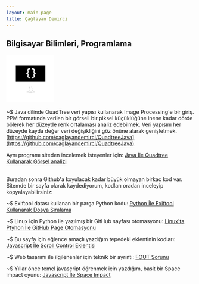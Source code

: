 ```yaml
---
layout: main-page
title: Çağlayan Demirci
---
```


## Bilgisayar Bilimleri, Programlama

<img class="icon_image" src="images/iconcs.png">

~$ Java dilinde QuadTree veri yapısı kullanarak Image Processing'e bir giriş. PPM formatında verilen bir görseli bir piksel küçüklüğüne inene kadar dörde bölerek her düzeyde renk ortalaması analiz edebilmek. Veri yapısını her düzeyde kayda değer veri değişikliğini göz önüne alarak genişletmek. [https://github.com/caglayandemirci/QuadtreeJava](https://github.com/caglayandemirci/QuadtreeJava)

Aynı programı siteden incelemek isteyenler için: [Java İle Quadtree Kullanarak Görsel analizi](caglayandemirci.github.io/java-ile-quadtree-kullanarak-gorsel-analizi)

<br>
Buradan sonra Github'a koyulacak kadar büyük olmayan birkaç kod var. Sitemde bir sayfa olarak kaydediyorum, kodları oradan inceleyip kopyalayabilirsiniz:
<br>

~$ Exiftool datası kullanan bir parça Python kodu: [Python İle Exiftool Kullanarak Dosya Sıralama](caglayandemirci.github.io/python-ile-exiftool-kullanarak-dosya-siralama)

~$ Linux için Python ile yazılmış bir GitHub sayfası otomasyonu: [Linux'ta Ptyhon İle GitHub Page Otomasyonu](caglayandemirci.github.io/linux'ta-python-ile-github-page-otomasyonu)

~$ Bu sayfa için eğlence amaçlı yazdığım tepedeki eklentinin kodları: [Javascript İle Scroll Control Eklentisi](caglayandemirci.github.io/javascript-ile-scroll-control-eklentisi)

~$ Web tasarımı ile ilgilenenler için teknik bir ayrıntı: [FOUT Sorunu](caglayandemirci.github.io/fout-sorunu)

~$ Yıllar önce temel javascript öğrenmek için yazdığım, basit bir Space impact oyunu: [Javascript İle Space Impact](caglayandemirci.github.io/javascript-ile-space-impact)

<style>
    #hp { color: #fff; }
</style>
